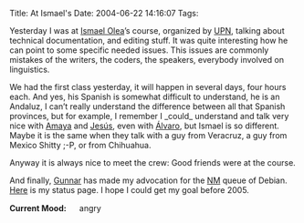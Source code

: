 Title: At Ismael's
Date: 2004-06-22 14:16:07
Tags: 

<p>Yesterday I was at <a href="http://www.olea.org/">Ismael Olea</a>&#8217;s course, organized by <a href="http://www.upn.mx/">UPN</a>, talking about technical documentation, and editing stuff. It was quite interesting how he can point to some specific needed issues. This issues are commonly mistakes of the writers, the coders, the speakers, everybody involved on linguistics.</p>

<p>We had the first class yesterday, it will happen in several days, four hours each. And yes, his Spanish is somewhat difficult to understand, he is an Andaluz, I can&#8217;t really understand the difference between all that Spanish provinces, but for example, I remember I _could_ understand and talk very nice with <a href="http://www.amayita.com/">Amaya</a> and <a href="http://www.hispalinux.es/%7Edata">Jesús</a>, even with <a href="http://www.alobbs.com/">Álvaro</a>, but Ismael is so different. Maybe it is the same when they talk with a guy from Veracruz, a guy from Mexico Shitty ;-P, or from Chihuahua.</p>

<p>Anyway it is always nice to meet the crew: Good friends were at the course.</p>

<p>And finally, <a href="http://www.gwolf.cx/">Gunnar</a> has made my advocation for the <a href="http://nm.debian.org/">NM</a> queue of Debian. <a href="http://nm.debian.org/nmstatus.php?email=damog%40damog.net">Here</a> is my status page. I hope I could get my goal before 2005.</p>

<p><strong>Current Mood:</strong> <img width="15" height="15" src="http://stat.livejournal.com/img/mood/growf/smileys/angry.gif"/> angry</p>
